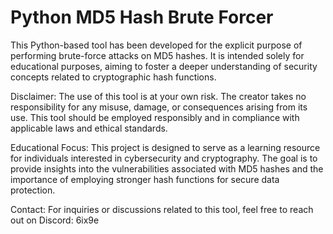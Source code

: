 # Python MD5 Hash Brute Forcer

This Python-based tool has been developed for the explicit purpose of performing brute-force attacks on MD5 hashes. It is intended solely for educational purposes, aiming to foster a deeper understanding of security concepts related to cryptographic hash functions.

Disclaimer:
The use of this tool is at your own risk. The creator takes no responsibility for any misuse, damage, or consequences arising from its use. This tool should be employed responsibly and in compliance with applicable laws and ethical standards.

Educational Focus:
This project is designed to serve as a learning resource for individuals interested in cybersecurity and cryptography. The goal is to provide insights into the vulnerabilities associated with MD5 hashes and the importance of employing stronger hash functions for secure data protection.

Contact:
For inquiries or discussions related to this tool, feel free to reach out on Discord:
6ix9e
